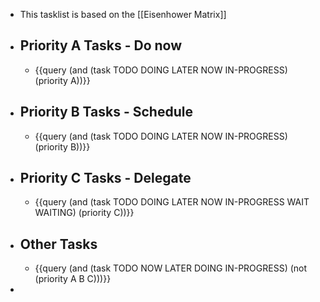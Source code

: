 - This tasklist is based on the [[Eisenhower Matrix]]
- ## Priority A Tasks - Do now
	- {{query (and (task TODO DOING LATER NOW IN-PROGRESS) (priority A))}}
- ## Priority B Tasks - Schedule
	- {{query (and (task TODO DOING LATER NOW IN-PROGRESS) (priority B))}}
- ## Priority C Tasks - Delegate
	- {{query (and (task TODO DOING LATER NOW IN-PROGRESS WAIT WAITING) (priority C))}}
- ## Other Tasks
	- {{query (and (task TODO NOW LATER DOING IN-PROGRESS) (not (priority A B C)))}}
-